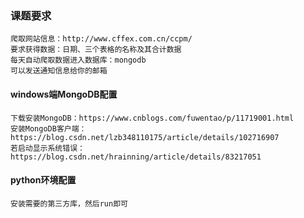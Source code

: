 ### 课题要求

```
爬取网站信息：http://www.cffex.com.cn/ccpm/
要求获得数据：日期、三个表格的名称及其合计数据
每天自动爬取数据进入数据库：mongodb
可以发送通知信息给你的邮箱
```



#### windows端MongoDB配置

```
下载安装MongoDB：https://www.cnblogs.com/fuwentao/p/11719001.html
安装MongoDB客户端：https://blog.csdn.net/lzb348110175/article/details/102716907
若启动显示系统错误：https://blog.csdn.net/hrainning/article/details/83217051
```



#### python环境配置

```
安装需要的第三方库，然后run即可
```

